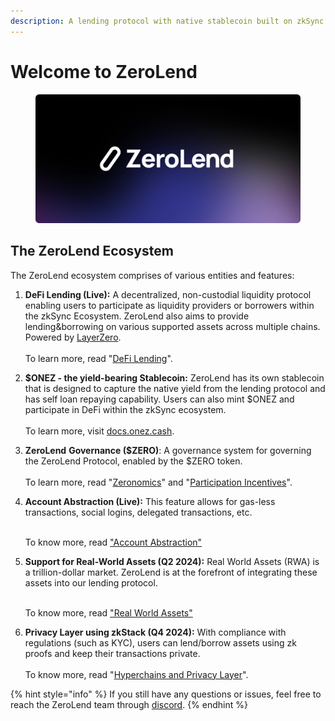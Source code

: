 ```yaml
---
description: A lending protocol with native stablecoin built on zkSync.
---
```


# Welcome to ZeroLend

<figure><img src=".gitbook/assets/Frame 10.png" alt=""><figcaption></figcaption></figure>

## The ZeroLend Ecosystem

The ZeroLend ecosystem comprises of various entities and features:

1. **DeFi Lending (Live):** A decentralized, non-custodial liquidity protocol enabling users to participate as liquidity providers or borrowers within the zkSync Ecosystem. ZeroLend also aims to provide lending\&borrowing on various supported assets across multiple chains. Powered by [LayerZero](https://layerzero.network/). \
   \
   To learn more, read "[DeFi Lending](overview/decentralised-lending/)".&#x20;
2. **$ONEZ - the yield-bearing Stablecoin:** ZeroLend has its own stablecoin that is designed to capture the native yield from the lending protocol and has self loan repaying capability. Users can also mint $ONEZ and participate in DeFi within the zkSync ecosystem. \
   \
   To learn more, visit [docs.onez.cash](https://docs.onez.cash/).
3. **ZeroLend** **Governance ($ZERO)**: A governance system for governing the ZeroLend Protocol, enabled by the $ZERO token. \
   \
   To learn more, read "[Zeronomics](broken-reference)" and "[Participation Incentives](zeronomics/airdrop-incentives/)".
4.  **Account Abstraction (Live):** This feature allows for gas-less transactions, social logins, delegated transactions, etc.

    \
    To know more, read ["Account Abstraction"](notion://www.notion.so/features/account-abstraction)
5.  **Support for Real-World Assets (Q2 2024):** Real World Assets (RWA) is a trillion-dollar market. ZeroLend is at the forefront of integrating these assets into our lending protocol.

    \
    To know more, read ["Real World Assets"](notion://www.notion.so/features/rwa-lending)
6. **Privacy Layer using zkStack (Q4 2024):** With compliance with regulations (such as KYC), users can lend/borrow assets using zk proofs and keep their transactions private. \
   \
   To know more, read "[Hyperchains and Privacy Layer](overview/hyperchains-and-privacy-layer.md)".





{% hint style="info" %}
If you still have any questions or issues, feel free to reach the ZeroLend team through [discord](https://discord.gg/zerolend).
{% endhint %}
